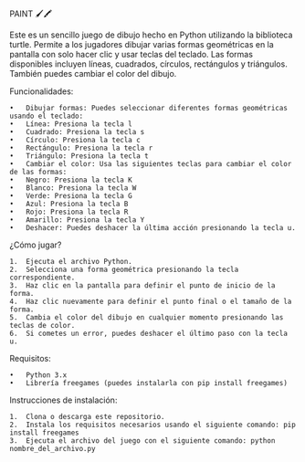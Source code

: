 PAINT 🖌️🖍️

Este es un sencillo juego de dibujo hecho en Python utilizando la biblioteca turtle. Permite a los jugadores dibujar varias formas geométricas en la pantalla con solo hacer clic y usar teclas del teclado. Las formas disponibles incluyen líneas, cuadrados, círculos, rectángulos y triángulos. También puedes cambiar el color del dibujo.

Funcionalidades:

	•	Dibujar formas: Puedes seleccionar diferentes formas geométricas usando el teclado:
	•	Línea: Presiona la tecla l
	•	Cuadrado: Presiona la tecla s
	•	Círculo: Presiona la tecla c
	•	Rectángulo: Presiona la tecla r
	•	Triángulo: Presiona la tecla t
	•	Cambiar el color: Usa las siguientes teclas para cambiar el color de las formas:
	•	Negro: Presiona la tecla K
	•	Blanco: Presiona la tecla W
	•	Verde: Presiona la tecla G
	•	Azul: Presiona la tecla B
	•	Rojo: Presiona la tecla R
	•	Amarillo: Presiona la tecla Y
	•	Deshacer: Puedes deshacer la última acción presionando la tecla u.

¿Cómo jugar?

	1.	Ejecuta el archivo Python.
	2.	Selecciona una forma geométrica presionando la tecla correspondiente.
	3.	Haz clic en la pantalla para definir el punto de inicio de la forma.
	4.	Haz clic nuevamente para definir el punto final o el tamaño de la forma.
	5.	Cambia el color del dibujo en cualquier momento presionando las teclas de color.
	6.	Si cometes un error, puedes deshacer el último paso con la tecla u.

Requisitos:

	•	Python 3.x
	•	Librería freegames (puedes instalarla con pip install freegames)

Instrucciones de instalación:

	1.	Clona o descarga este repositorio.
	2.	Instala los requisitos necesarios usando el siguiente comando: pip install freegames
	3.	Ejecuta el archivo del juego con el siguiente comando: python nombre_del_archivo.py
